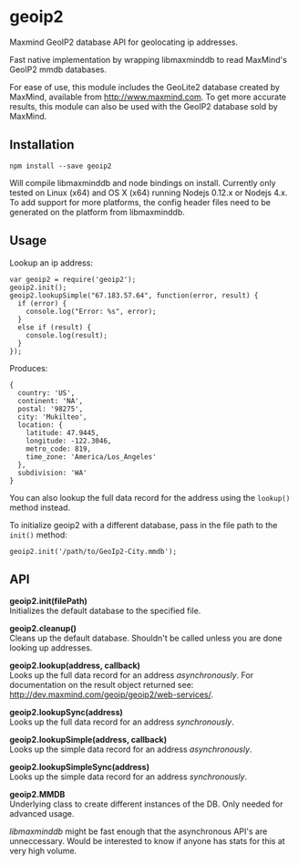 # geoip2
Maxmind GeoIP2 database API for geolocating ip addresses.

Fast native implementation by wrapping libmaxminddb to read MaxMind's GeoIP2 mmdb databases.

For ease of use, this module includes the GeoLite2 database created by MaxMind, available from http://www.maxmind.com.  To get more accurate results, this module can also be used with the GeoIP2 database sold by MaxMind.

## Installation
`npm install --save geoip2`

Will compile libmaxminddb and node bindings on install.  Currently only tested on Linux (x64) and OS X (x64) running Nodejs 0.12.x or Nodejs 4.x.  To add support for more platforms, the config header files need to be generated on the platform from libmaxminddb.

## Usage
Lookup an ip address:
```
var geoip2 = require('geoip2');
geoip2.init();
geoip2.lookupSimple("67.183.57.64", function(error, result) {
  if (error) {
    console.log("Error: %s", error);
  }
  else if (result) {
    console.log(result);
  }
});
```
Produces:
```
{
  country: 'US',
  continent: 'NA',
  postal: '98275',
  city: 'Mukilteo',
  location: {
    latitude: 47.9445,
    longitude: -122.3046,
    metro_code: 819,
    time_zone: 'America/Los_Angeles'
  },
  subdivision: 'WA'
}
```

You can also lookup the full data record for the address using the `lookup()` method instead.

To initialize geoip2 with a different database, pass in the file path to the `init()` method:
```
geoip2.init('/path/to/GeoIp2-City.mmdb');
```

## API
**geoip2.init(filePath)**  
Initializes the default database to the specified file.

**geoip2.cleanup()**  
Cleans up the default database.  Shouldn't be called unless you are done looking up addresses.

**geoip2.lookup(address, callback)**  
Looks up the full data record for an address *asynchronously*.
For documentation on the result object returned see: http://dev.maxmind.com/geoip/geoip2/web-services/.

**geoip2.lookupSync(address)**  
Looks up the full data record for an address *synchronously*.

**geoip2.lookupSimple(address, callback)**  
Looks up the simple data record for an address *asynchronously*.

**geoip2.lookupSimpleSync(address)**  
Looks up the simple data record for an address *synchronously*.

**geoip2.MMDB**  
Underlying class to create different instances of the DB.  Only needed for advanced usage.

*libmaxminddb* might be fast enough that the asynchronous API's are unneccessary.  Would be interested to know if anyone has stats for this at very high volume.





